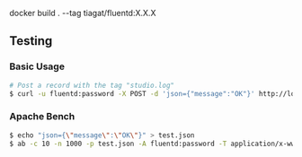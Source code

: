 docker build . --tag tiagat/fluentd:X.X.X




## Testing 

### Basic Usage


```bash
# Post a record with the tag "studio.log"
$ curl -u fluentd:password -X POST -d 'json={"message":"OK"}' http://localhost:9880/studio.log
```


### Apache Bench
```bash
$ echo "json={\"message\":\"OK\"}" > test.json 
$ ab -c 10 -n 1000 -p test.json -A fluentd:password -T application/x-www-form-urlencoded http://localhost:9880/
```

